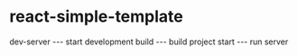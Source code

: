 # react-simple-template
dev-server --- start development
build --- build project
start --- run server
